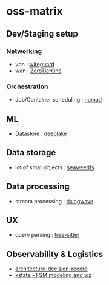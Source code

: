 # oss-matrix

## Dev/Staging setup

### Networking
- vpn : [wireguard](https://docs.hetzner.com/cloud/apps/list/wireguard/)
- wan : [ZeroTierOne](https://github.com/zerotier/ZeroTierOne)


### Orchestration 
- Job/Container scheduling : [nomad](https://developer.hashicorp.com/nomad)


## ML
- Datastore : [deeplake](https://github.com/activeloopai/deeplake)


## Data storage
- lot of small objects : [seaweedfs](https://github.com/seaweedfs/seaweedfs)


## Data processing 
- stream processing : [risingwave](https://www.risingwave.dev/docs/current/intro/)


## UX
- query parsing : [tree-sitter](https://github.com/tree-sitter/tree-sitter)


## Observability & Logistics
- [architecture-decision-record](https://github.com/joelparkerhenderson/architecture-decision-record)
- [xstate - FSM modeling and viz](https://github.com/statelyai/xstate)
